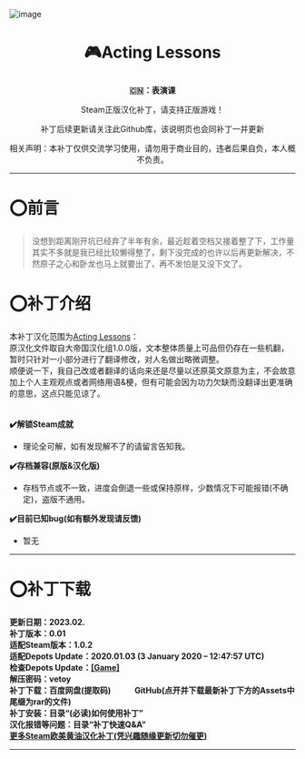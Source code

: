 ![image]()
# <p align="center">:video_game:Acting Lessons</p>
**<p align="center">:cn:：表演课</p>**
<p align="center">Steam正版汉化补丁，请支持正版游戏！</p>
<p align="center">补丁后续更新请关注此Github库，该说明页也会同补丁一并更新</p>
<p align="center">相关声明：本补丁仅供交流学习使用，请勿用于商业目的，违者后果自负，本人概不负责。</p>

***

# :o:前言
> 没想到距离刚开坑已经弃了半年有余，最近趁着空档又接着整了下，工作量其实不多就是我已经比较懒得整了，剩下没完成的也许以后再更新解决，不然原子之心和卧龙也马上就要出了，再不发怕是又没下文了。

# :o:补丁介绍
本补丁汉化范围为[Acting Lessons](https://store.steampowered.com/app/1045520/)：
<br>原汉化文件取自大帝国汉化组1.0.0版，文本整体质量上可品但仍存在一些机翻，暂时只针对一小部分进行了翻译修改，对人名做出略微调整。<br>顺便说一下，我自己改或者翻译的话向来还是尽量以还原英文原意为主，不会故意加上个人主观观点或者网络用语&梗，但有可能会因为功力欠缺而没翻译出更准确的意思，这点只能见谅了。
<br><br><br>
**:heavy_check_mark:解锁Steam成就**
- 理论全可解，如有发现解不了的请留言告知我。

**:heavy_check_mark:存档兼容(原版&汉化版)**
- 存档节点或不一致，进度会倒退一些或保持原样，少数情况下可能报错(不确定)，盗版不通用。

**:heavy_check_mark:目前已知bug(如有额外发现请反馈)**
- 暂无

***
# :o:补丁下载
**更新日期：2023.02.
<br>补丁版本：0.01
<br>适配Steam版本：1.0.2
<br>适配Depots Update：2020.01.03 (3 January 2020 – 12:47:57 UTC)
<br>检查Depots Update：[[Game]](https://steamdb.info/depot/1045521/manifests/)
<br>解压密码：vetoy
<br>补丁下载：百度网盘(提取码)　　　GitHub(点开并下载最新补丁下方的Assets中尾缀为rar的文件)
<br>补丁安装：目录“(必读)如何使用补丁”
<br>汉化报错等问题：目录“补丁快速Q&A”
<br>[更多Steam欧美黄油汉化补丁(凭兴趣随缘更新切勿催更)](https://github.com/Vetoyi/CN_Patch.RenPy_Games)**

***
